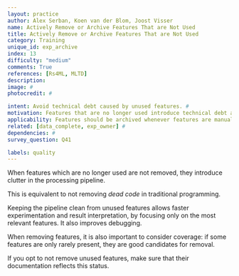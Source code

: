 ```yaml
---
layout: practice
author: Alex Serban, Koen van der Blom, Joost Visser
name: Actively Remove or Archive Features That are Not Used
title: Actively Remove or Archive Features That are Not Used
category: Training
unique_id: exp_archive
index: 13
difficulty: "medium"
comments: True
references: [Rs4ML, MLTD]
description:
image: #
photocredit: #

intent: Avoid technical debt caused by unused features. #
motivation: Features that are no longer used introduce technical debt and clutter. Removing or cleaning unused features from the data pipeline helps concentrate only on promising features, and improves understandability and maintenance.  #
applicability: Features should be archived whenever features are manually engineered (and not automatically extracted, e.g. through deep learning).
related: [data_complete, exp_owner] #
dependencies: #
survey_question: Q41

labels: quality
---
```


When features which are no longer used are not removed, they introduce clutter in the processing pipeline.


This is equivalent to not removing *dead code* in traditional programming.


Keeping the pipeline clean from unused features allows faster experimentation and result interpretation, by focusing only on the most relevant features.
It also improves debugging.


When removing features, it is also important to consider coverage: if some features are only rarely present, they are good candidates for removal.


If you opt to not remove unused features, make sure that their documentation reflects this status.